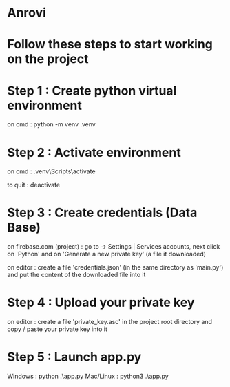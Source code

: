 # Anrovi

# Follow these steps to start working on the project

# Step 1 : Create python virtual environment

on cmd : python -m venv .venv

# Step 2 : Activate environment

on cmd : .venv\Scripts\activate

to quit : deactivate

# Step 3 : Create credentials (Data Base)

on firebase.com (project) : go to -> Settings | Services accounts, next click on 'Python' and on 'Generate a new private key' (a file it downloaded)

on editor : create a file 'credentials.json' (in the same directory as 'main.py') and put the content of the downloaded file into it

# Step 4 : Upload your private key

on editor : create a file 'private_key.asc' in the project root directory and copy / paste your private key into it

# Step 5 : Launch app.py

Windows : python .\app.py
Mac/Linux : python3 .\app.py